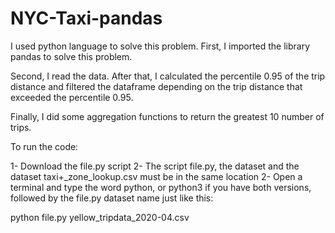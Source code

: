 # NYC-Taxi-pandas
I used python language to solve this problem. First, I imported the library pandas to solve this problem.

Second, I read the data. After that, I calculated the percentile 0.95 of the trip distance and filtered the dataframe depending on the trip distance that exceeded the percentile 0.95.

Finally, I did some aggregation functions to return the greatest 10 number of trips.

To run the code:

1- Download the file.py script
2- The script file.py, the dataset and the dataset taxi+_zone_lookup.csv must be in the same location 
2- Open a terminal and type the word python, or python3 if you have both versions, followed by the file.py dataset name just like this:

python file.py yellow_tripdata_2020-04.csv
